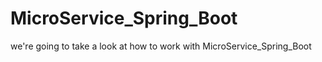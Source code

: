 # MicroService_Spring_Boot
we're going to take a look at how to work with MicroService_Spring_Boot 
